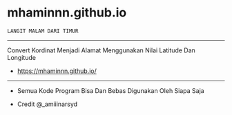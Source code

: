 # mhaminnn.github.io
    LANGIT MALAM DARI TIMUR
   *************************
Convert Kordinat Menjadi Alamat Menggunakan Nilai Latitude Dan Longitude

* https://mhaminnn.github.io/

***************************

* Semua Kode Program Bisa Dan Bebas Digunakan Oleh Siapa Saja 

* Credit @_amiiinarsyd
